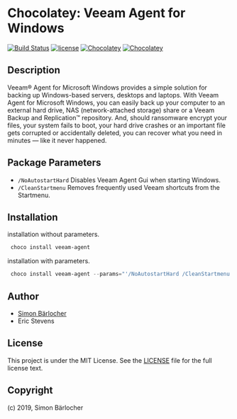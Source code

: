 # Chocolatey: Veeam Agent for Windows

[![Build Status](https://img.shields.io/travis/sbaerlocher/chocolatey.veeam-agent?style=flat-square)](https://travis-ci.org/sbaerlocher/chocolatey.veeam-agent) [![license](https://img.shields.io/github/license/mashape/apistatus.svg?style=popout-square)](licence) [![Chocolatey](https://img.shields.io/chocolatey/v/veeam-agent?label=package%20version)](https://chocolatey.org/packages/veeam-agent) [![Chocolatey](https://img.shields.io/chocolatey/dt/veeam-agent?label=package%20downloads&style=flat-square)](https://chocolatey.org/packages/veeam-agent)

## Description

Veeam® Agent for Microsoft Windows provides a simple solution for backing up Windows-based servers, desktops and laptops. With Veeam Agent for Microsoft Windows, you can easily back up your computer to an external hard drive, NAS (network-attached storage) share or a Veeam Backup and Replication™ repository. And, should ransomware encrypt your files, your system fails to boot, your hard drive crashes or an important file gets corrupted or accidentally deleted, you can recover what you need in minutes — like it never happened.

## Package Parameters

- `/NoAutostartHard` Disables Veeam Agent Gui when starting Windows.
- `/CleanStartmenu` Removes frequently used Veeam shortcuts from the Startmenu.

## Installation

installation without parameters.

```powershell
 choco install veeam-agent
```

installation with parameters.

```powershell
 choco install veeam-agent --params="'/NoAutostartHard /CleanStartmenu'"
```

## Author

- [Simon Bärlocher](https://sbaerlocher.ch)
- Eric Stevens

## License

This project is under the MIT License. See the [LICENSE](https://sbaerlo.ch/licence) file for the full license text.

## Copyright

(c) 2019, Simon Bärlocher
